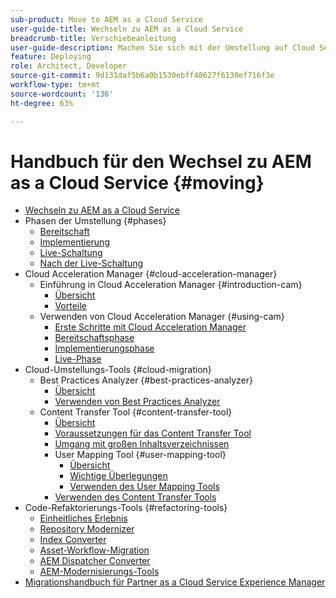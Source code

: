 ```yaml
---
sub-product: Move to AEM as a Cloud Service
user-guide-title: Wechseln zu AEM as a Cloud Service
breadcrumb-title: Verschiebeanleitung
user-guide-description: Machen Sie sich mit der Umstellung auf Cloud Service vertraut.
feature: Deploying
role: Architect, Developer
source-git-commit: 9d131daf5b6a0b1530ebff48627f6130ef716f3e
workflow-type: tm+mt
source-wordcount: '136'
ht-degree: 63%

---
```



# Handbuch für den Wechsel zu AEM as a Cloud Service {#moving}

+ [Wechseln zu AEM as a Cloud Service](/help/move-to-cloud-service/home.md)
+ Phasen der Umstellung {#phases}
   + [Bereitschaft](/help/move-to-cloud-service/migration-readiness.md)
   + [Implementierung](/help/move-to-cloud-service/migration-implementation.md)
   + [Live-Schaltung](/help/move-to-cloud-service/migration-go-live.md)
   + [Nach der Live-Schaltung](/help/move-to-cloud-service/migration-post-go-live.md)
+ Cloud Acceleration Manager {#cloud-acceleration-manager}
   + Einführung in Cloud Acceleration Manager {#introduction-cam}
      + [Übersicht](/help/move-to-cloud-service/cloud-acceleration-manager/introduction/overview-cam.md)
      + [Vorteile](/help/move-to-cloud-service/cloud-acceleration-manager/introduction/benefits-cam.md)
   + Verwenden von Cloud Acceleration Manager {#using-cam}
      + [Erste Schritte mit Cloud Acceleration Manager](/help/move-to-cloud-service/cloud-acceleration-manager/using-cam/getting-started-cam.md)
      + [Bereitschaftsphase](/help/move-to-cloud-service/cloud-acceleration-manager/using-cam/cam-readiness-phase.md)
      + [Implementierungsphase](/help/move-to-cloud-service/cloud-acceleration-manager/using-cam/cam-implementation-phase.md)
      + [Live-Phase](/help/move-to-cloud-service/cloud-acceleration-manager/using-cam/cam-golive-phase.md)
+ Cloud-Umstellungs-Tools {#cloud-migration}
   + Best Practices Analyzer {#best-practices-analyzer}
      + [Übersicht](/help/move-to-cloud-service/best-practices-analyzer/overview-best-practices-analyzer.md)
      + [Verwenden von Best Practices Analyzer](/help/move-to-cloud-service/best-practices-analyzer/using-best-practices-analyzer.md)
   + Content Transfer Tool {#content-transfer-tool}
      + [Übersicht](/help/move-to-cloud-service/content-transfer-tool/overview-content-transfer-tool.md)
      + [Voraussetzungen für das Content Transfer Tool](/help/move-to-cloud-service/content-transfer-tool/prerequisites-content-transfer-tool.md)
      + [Umgang mit großen Inhaltsverzeichnissen](/help/move-to-cloud-service/content-transfer-tool/handling-large-content-repositories.md)
      + User Mapping Tool {#user-mapping-tool}
         + [Übersicht](/help/move-to-cloud-service/content-transfer-tool/user-mapping-tool/overview-user-mapping-tool.md)
         + [Wichtige Überlegungen](/help/move-to-cloud-service/content-transfer-tool/user-mapping-tool/considerations-user-mapping-tool.md)
         + [Verwenden des User Mapping Tools](/help/move-to-cloud-service/content-transfer-tool/user-mapping-tool/using-user-mapping-tool.md)
      + [Verwenden des Content Transfer Tools](/help/move-to-cloud-service/content-transfer-tool/using-content-transfer-tool.md)
+ Code-Refaktorierungs-Tools {#refactoring-tools}
   + [Einheitliches Erlebnis](/help/move-to-cloud-service/unified-experience.md)
   + [Repository Modernizer](/help/move-to-cloud-service/refactoring-tools/repo-modernizer.md)
   + [Index Converter](/help/move-to-cloud-service/refactoring-tools/index-converter.md)
   + [Asset-Workflow-Migration](/help/move-to-cloud-service/moving-to-aem-assets/asset-workflow-migration-tool.md)
   + [AEM Dispatcher Converter](/help/move-to-cloud-service/refactoring-tools/dispatcher-transformation-utility-tools.md)
   + [AEM-Modernisierungs-Tools](/help/move-to-cloud-service/refactoring-tools/aem-modernization-tools.md)
+ [Migrationshandbuch für Partner as a Cloud Service Experience Manager](/help/move-to-cloud-service/getting-started.md)
